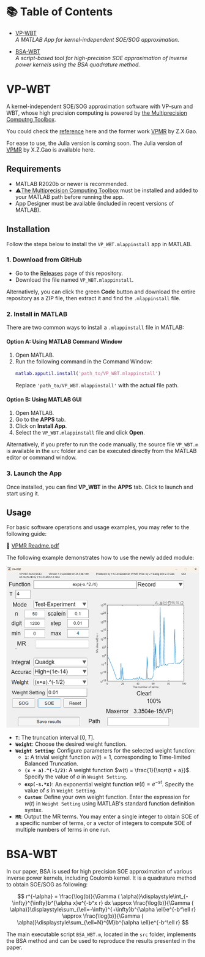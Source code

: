 # 📚 Table of Contents

- [VP-WBT](#vp-wbt)  
  *A MATLAB App for kernel-independent SOE/SOG approximation.*
  
- [BSA-WBT](#bsa-wbt)  
  *A script-based tool for high-precision SOE approximation of inverse power kernels using the BSA quadrature method.*


# VP-WBT
A kernel-independent SOE/SOG approximation software with VP-sum and WBT, whose high precision computing is powered by [the Multiprecision Computng Toolbox](https://www.advanpix.com/). 

You could check the [reference](https://arxiv.org/abs/2503.03183) here and the former work [VPMR](https://github.com/ZXGao97/VPMR) by Z.X.Gao. 

For ease to use, the Julia version is coming soon. The Julia version of [VPMR](https://github.com/HPMolSim/SumOfExpVPMR.jl) by X.Z.Gao is available here. 


## Requirements

- MATLAB R2020b or newer is recommended.
- ⚠️[The Multiprecision Computing Toolbox](https://www.advanpix.com/) must be installed and added to your MATLAB path before running the app.
- App Designer must be available (included in recent versions of MATLAB).

## Installation

Follow the steps below to install the `VP_WBT.mlappinstall` app in MATLAB.

### 1. Download from GitHub

- Go to the [Releases](https://github.com/linyuanshen114/VP-WBT/releases) page of this repository.
- Download the file named `VP_WBT.mlappinstall`.

Alternatively, you can click the green **Code** button and download the entire repository as a ZIP file, then extract it and find the `.mlappinstall` file.

### 2. Install in MATLAB

There are two common ways to install a `.mlappinstall` file in MATLAB:

#### Option A: Using MATLAB Command Window

1. Open MATLAB.
2. Run the following command in the Command Window:
   ```matlab
   matlab.apputil.install('path_to/VP_WBT.mlappinstall')
   ```
   Replace `'path_to/VP_WBT.mlappinstall'` with the actual file path.

#### Option B: Using MATLAB GUI

1. Open MATLAB.
2. Go to the **APPS** tab.
3. Click on **Install App**.
4. Select the `VP_WBT.mlappinstall` file and click **Open**.

Alternatively, if you prefer to run the code manually, the source file `VP_WBT.m` is available in the `src` folder and can be executed directly from the MATLAB editor or command window.

### 3. Launch the App

Once installed, you can find **VP_WBT** in the **APPS** tab. Click to launch and start using it.

## Usage

For basic software operations and usage examples, you may refer to the following guide:

📄 [VPMR Readme.pdf](https://github.com/ZXGao97/VPMR/blob/main/Readme.pdf)

The following example demonstrates how to use the newly added module: 

![](figure/VP-WBT.png)

- **`T`**: The truncation interval $[0, T]$.
- **`Weight`**: Choose the desired weight function.
- **`Weight Setting`**: Configure parameters for the selected weight function:
  - **`1`**: A trivial weight function $w(t) = 1$, corresponding to Time-limited Balanced Truncation.
  - **`(x + a).^(-1/2)`**: A weight function $w(t) = \frac{1}{\sqrt{t + a}}$. Specify the value of $a$ in `Weight Setting`.
  - **`exp(-s.*x)`**: An exponential weight function $w(t) = e^{-st}$. Specify the value of $s$ in `Weight Setting`.
  - **`Custom`**: Define your own weight function. Enter the expression for $w(t)$ in `Weight Setting` using MATLAB's standard function definition syntax.
- **`MR`**: Output the MR terms. You may enter a single integer to obtain SOE of a specific number of terms, or a vector of integers to compute SOE of multiple numbers of terms in one run.


# BSA-WBT
In our paper, BSA is used for high precision SOE approximation of various inverse power kernels, including Coulomb kernel. 
It is a quadrature method to obtain SOE/SOG as following:

$$
r^{-\alpha} = \frac{\log(b)}{\Gamma ( \alpha)}\displaystyle\int_{-\infty}^{\infty}b^{\alpha x}e^{-b^x r} dx \approx \frac{\log(b)}{\Gamma ( \alpha)}\displaystyle\sum_{\ell=-\infty}^{+\infty}b^{\alpha \ell}e^{-b^\ell r} \approx \frac{\log(b)}{\Gamma ( \alpha)}\displaystyle\sum_{\ell=N}^{M}b^{\alpha \ell}e^{-b^\ell r}
$$

The main executable script `BSA_WBT.m`, located in the `src` folder, implements the BSA method and can be used to reproduce the results presented in the paper.
